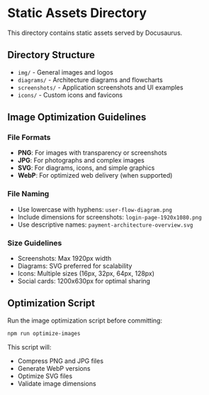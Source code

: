# Static Assets Directory

This directory contains static assets served by Docusaurus.

## Directory Structure

- `img/` - General images and logos
- `diagrams/` - Architecture diagrams and flowcharts
- `screenshots/` - Application screenshots and UI examples
- `icons/` - Custom icons and favicons

## Image Optimization Guidelines

### File Formats
- **PNG**: For images with transparency or screenshots
- **JPG**: For photographs and complex images
- **SVG**: For diagrams, icons, and simple graphics
- **WebP**: For optimized web delivery (when supported)

### File Naming
- Use lowercase with hyphens: `user-flow-diagram.png`
- Include dimensions for screenshots: `login-page-1920x1080.png`
- Use descriptive names: `payment-architecture-overview.svg`

### Size Guidelines
- Screenshots: Max 1920px width
- Diagrams: SVG preferred for scalability
- Icons: Multiple sizes (16px, 32px, 64px, 128px)
- Social cards: 1200x630px for optimal sharing

## Optimization Script

Run the image optimization script before committing:

```bash
npm run optimize-images
```

This script will:
- Compress PNG and JPG files
- Generate WebP versions
- Optimize SVG files
- Validate image dimensions